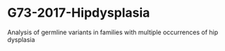 # G73-2017-Hipdysplasia
Analysis of germline variants in families with multiple occurrences of hip dysplasia
